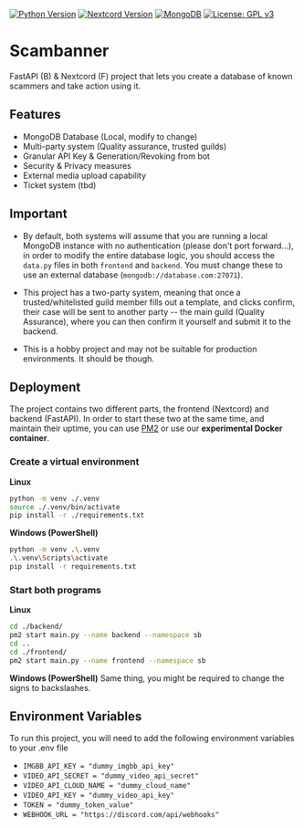 [![Python Version](https://img.shields.io/badge/Python-3.10+-blue?logo=python&logoColor=white)](https://www.python.org/)
[![Nextcord Version](https://img.shields.io/badge/nextcord-v3.1.0-blue?logo=discord&logoColor=white)](https://github.com/nextcord/nextcord)
[![MongoDB](https://img.shields.io/badge/Database-MongoDB-47A248?logo=mongodb&logoColor=white)](https://www.mongodb.com/)
[![License: GPL v3](https://img.shields.io/badge/License-GPLv3-blue.svg)](https://www.gnu.org/licenses/gpl-3.0)

# Scambanner
FastAPI (B) & Nextcord (F) project that lets you create a database of known scammers and take action using it.
## Features

- MongoDB Database (Local, modify to change)
- Multi-party system (Quality assurance, trusted guilds)
- Granular API Key & Generation/Revoking from bot
- Security & Privacy measures
- External media upload capability
- Ticket system (tbd)


## Important

- By default, both systems will assume that you are running a local MongoDB instance with no authentication (please don't port forward...), in order to modify the entire database logic, you should access the `data.py` files in both `frontend` and `backend`. You must change these to use an external database (`mongodb://database.com:27071`).

- This project has a two-party system, meaning that once a trusted/whitelisted guild member fills out a template, and clicks confirm, their case will be sent to another party -- the main guild (Quality Assurance), where you can then confirm it yourself and submit it to the backend.

- This is a hobby project and may not be suitable for production environments. It should be though.
## Deployment

The project contains two different parts, the frontend (Nextcord) and backend (FastAPI). In order to start these two at the same time, and maintain their uptime, you can use [PM2](https://pm2.keymetrics.io/) or use our **experimental Docker container**. 


### Create a virtual environment
**Linux**
```bash
python -m venv ./.venv
source ./.venv/bin/activate
pip install -r ./requirements.txt
```
**Windows (PowerShell)**
```bash
python -m venv .\.venv
.\.venv\Scripts\activate
pip install -r requirements.txt
```

### Start both programs
**Linux**
```bash
cd ./backend/
pm2 start main.py --name backend --namespace sb
cd ..
cd ./frontend/
pm2 start main.py --name frontend --namespace sb
```
**Windows (PowerShell)**
Same thing, you might be required to change the signs to backslashes.

## Environment Variables

To run this project, you will need to add the following environment variables to your .env file

- `IMGBB_API_KEY = "dummy_imgbb_api_key"`
- `VIDEO_API_SECRET = "dummy_video_api_secret"`
- `VIDEO_API_CLOUD_NAME = "dummy_cloud_name"`
- `VIDEO_API_KEY = "dummy_video_api_key"`
- `TOKEN = "dummy_token_value"`
- `WEBHOOK_URL = "https://discord.com/api/webhooks"`
